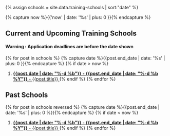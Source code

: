 

{% assign schools = site.data.training-schools | sort:"date" %}

{% capture now %}{{'now' | date: '%s' | plus: 0 }}{% endcapture %}

## Current and Upcoming Training Schools
#### **Warning** : Application deadlines are **before the date shown**
{% for post in schools %}
  {% capture date %}{{post.end_date | date: '%s' | plus: 0 }}{% endcapture %}
  {% if date > now %}
  1. [**{{post.date | date: "%-d %b"}} - {{post.end_date | date: "%-d %b %Y"}}** - {{post.title}} ]({{post.source}})
  {% endif %}
{% endfor %}

## Past Schools
{% for post in schools reversed %}
  {% capture date %}{{post.end_date | date: '%s' | plus: 0 %}}{% endcapture %}
  {% if date < now %}
  1. [**{{post.date | date: "%-d %b"}} - {{post.end_date | date: "%-d %b %Y"}}** - {{post.title}} ]({{post.source}})
  {% endif %}
{% endfor %}
